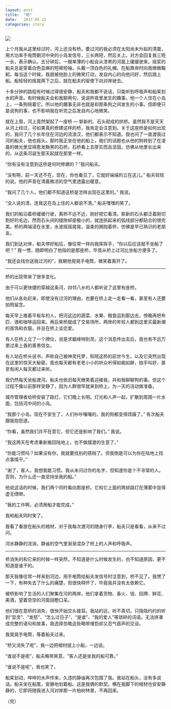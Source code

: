 ```yaml
---
layout: post
title:  "桥"
date:   2017-05-25
categories: story
---
```


![](https://img3.doubanio.com/view/note/l/public/p42905152.webp)

上个月我从这里经过时，河上还没有桥。要过河的我必须在太阳尚未升起的清晨，用大功率手电筒朝河中央的小岛发信号，三长两短，然后关上。对方会回复我三短一长，表示确认。五分钟后，一艘单薄的小船会从漆黑的河面上缓缓驶来。摇浆的船夫总是穿着白色亚麻的短裤短袖，头戴一顶白色的礼帽，在船靠岸时向我微微鞠躬。每当这个时候，我就被他脸上的微笑打动，发自内心的向他问好，然后跳上船。船轻轻的摇晃两下之后，就在船夫的驱使下向对岸驶去。

十多分钟的路程有时候过得很安静，船夫和我都不说话，只能听到呼吸声和船桨划水的声音。有时候船夫会和我聊两句，说说昨夜里发生的趣事。他一个人住在小岛上，一条狗陪着它。所以他的趣事无非也就是和那条狗之间发生的小事。但即便只是说狗的事，也不影响我在听完之后发自内心地微笑。

就在上周，河上竟然架起了一座桥 — 崭新的、石头砌成的拱桥。虽然我不是天天从河上经过，可如果真的修建这样的桥，我肯定会注意到。关于这座桥是如何出现的，我问了几个长年住在河边的流浪汉，他们都表示不知道。我也问了一直渡我过河的船夫，他也摇头。那时我正坐在他的船上，我们的话题也从他的狗转到了在凌晨的微光里显得愈发黝黑的石桥。石桥看上去厚实而且坚固，仿佛从地里长出来的，从这条河诞生那天起就在那里一样。

“你有没有注意到这桥是何时修建的？”我问船夫。

“没有啊，前一天还不在，现在，你也看见了，它就好端端的立在这儿。” 船夫轻轻的说。他的声音在清晨微凉的空气里透露出暖意。

“我问了几个人，他们都不知道这桥是怎样出现在这里的。” 我说。

“没人说的清，连我这在岛上住的人都说不清。” 船夫嘿嘿的笑了。

我们的船沿着桥缓缓行驶，离桥不远不近，刚好把它看清。崭新的石头都泛着刚切割好的毛边，然而石头间的缝隙却是极小的，就连拱起来的弧线部分都贴合的很完美。桥的两端浸在水里，水波摇摇晃晃，温柔的拥抱着桥，仿佛是早已熟识的老朋友。

我们到达对岸，船夫停好船后，像往常一样向我挥挥手，“你以后应该就不坐船了吧？” 我一愣，随即明白了他指的是那座桥，毕竟从桥上过河比坐船方便多了。

“我还会找你送我过河的”，我朝他晃晃手电筒，微笑着离开了。

---

桥的出现带来了很多变化。

由于可以更快捷的穿越这条河，四邻八乡的人都听说了这里有座桥。

他们从各处赶来，即使没有过河的理由，也要在桥上走一走看一看，甚至有人还要拍照留念。

每天早上推着平板车的人，把河这边的蔬菜、水果、粮食运到那边去，傍晚再把布匹、酒和咖啡运回来。再后来桥就成了交易场所，两岸的年轻人都到这里买最新潮的首饰和衣服，并且在桥上谈恋爱。

有人在桥上立了一个牌位，说是求姻缘特别灵。这个消息传出去后，竟也有不远万里过来上香的善男信女。

有人站在桥头说书，声称自己被神灵托梦，知晓这桥的前世今生，以及它突然出现在这里的惊天大秘密。竟也每天都有老老小小的听众听得如痴如醉，拍手叫好，甚至有闲人每天都过来听。

我仍然每天坐船渡河。船夫也依旧每天微笑着迎接我，并和我聊聊狗的事。但这个过程不像以前那样安静了，因为人群很早就来到桥上，为一天的活动做准备。

城市管理者给桥安装了路灯，它们晚上长明。灯光和人声一起，扩散到周围一片水面，包括河中间的小岛。

“我那个小岛，现在不安生了，人们吵吵嚷嚷的，我的狗都变得烦躁了。” 有次船夫跟我抱怨道。

“你看，虽然我们并不在意它，但它还是影响了我们。” 我说。

“我这两天在考虑重新搬回陆地上，也不做摆渡的生意了。”

“你能习惯吗？如果没有你，我就要找别的搭档了。但我倒是可以为你在陆地上找点事情干。”

“谢了，客人，我想我能习惯。我从未问过你的名字，但知道你是个不寻常的人。否则，为什么还一直坚持坐我的船。”

他说这话的时候，我们两个同时看向那座桥。它和它上面的两排路灯在薄雾中显得虚无缥缈。

“我的工作啊，必须用船才能完成。”

我和船夫同时笑了。

我看了看放在船头的棺材，对于我每次渡河的随身行李，船夫只是看看，从来不过问。

河水静静的流淌，静谧的空气里渐渐混杂了桥上的人声和呼吸声。

---

桥消失的和它来的时候一样突然，不知道是什么时候发生的，也不知道原因，更不知道是谁干的。

那天我像往常一样来到河边，用手电筒给船夫发信号时注意到，桥不见了。我愣了一下，有种失去了什么的痛楚，但很快释怀了，毕竟我并没有太依赖它。

被桥影响了生活的人们聚集在河的两岸。他们拿着货物、香火、钱、招牌、鲜花、美酒，望着空空的河面目瞪口呆。

他们很在意桥的消失，很快开始交头接耳。我站的远，听不真切。只隐隐约约的听到“显灵”、“发怒”、“怎么过日子”、“是谁”、“我的爱人”等琐碎的词语。无法拼凑成完整的语句和故事，我选择忽略这些略带埋怨却又忍气吞声的交谈。

我晃晃手电筒，等着船夫过来。

“桥又消失了呢”，我一边把棺材提上小船，一边说。

“谁说不是呢”，船夫略带笑意，“客人还是坐我的船可靠。”

“谁说不是呢”，我也笑了。

船桨划动，哗哗的水声传来，久违的静谧再次包围了我。我站在船头，没有多说话。船夫坐在船尾，安静地划着船。这是我俩的默契。横在我脚下的棺材也安安静静的，它即将随我进入河对岸那一片柏树林里，不再回来。

（完）